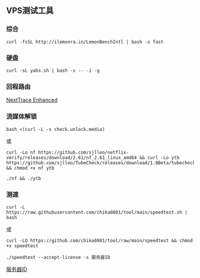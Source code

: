## VPS测试工具



### 综合
```
curl -fsSL http://ilemonra.in/LemonBenchIntl | bash -s fast
```


### 硬盘
```
curl -sL yabs.sh | bash -s -- -i -g
```


### 回程路由
[NextTrace Enhanced](https://github.com/OwO-Network/nexttrace-enhanced)



### 流媒体解锁
```
bash <(curl -L -s check.unlock.media)
```

或

```
curl -Lo nf https://github.com/sjlleo/netflix-verify/releases/download/2.61/nf_2.61_linux_amd64 && curl -Lo ytb https://github.com/sjlleo/TubeCheck/releases/download/1.0Beta/tubecheck_1.0beta_linux_amd64 && chmod +x nf ytb
```

```
./nf && ./ytb
```


### 测速
```
curl -L https://raw.githubusercontent.com/chika0801/tool/main/speedtest.sh | bash
```

或

```
curl -LO https://github.com/chika0801/tool/raw/main/speedtest && chmod +x speedtest
```

```
./speedtest --accept-license -s 服务器ID
```

[服务器ID](https://bench.im/data.html)
